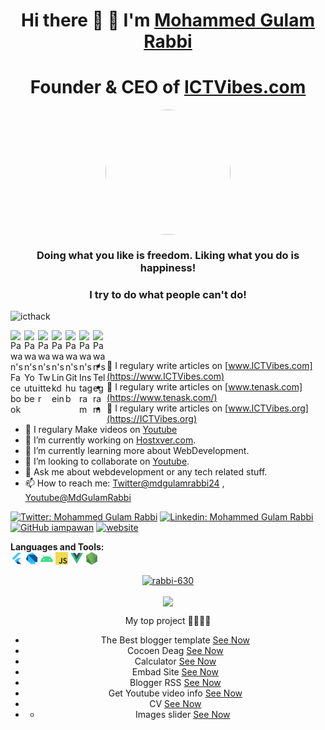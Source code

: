 <h1 align="center">Hi there 👋 👋 I'm <a target="_blank" href="https://facebook.com/rabbi630">Mohammed Gulam Rabbi</a></h1>
<h1 align="center">Founder & CEO of <a target="_blank" href="https://www.google.com/search?q=site:ictvibes.com">ICTVibes.com</a></h1>
<div align="center" class="center" style="width:200px;height:200px;margin:0 auto;border-radius: 50%; overflow: hidden;align-items: center;">
    <img src="https://pbs.twimg.com/profile_images/1562140158467911681/RIlig7xc_400x400.jpg" style="width:100%;height:100%" alt="">
</div>

<h3 align="center">Doing what you like is freedom. Liking what you do is happiness!</h3>
<h3 align="center">I try to do what people can't do!</h3>

<p align="left"> <img src="https://komarev.com/ghpvc/?username=rabbi-630&label=Views&color=blue&style=plastic" alt="icthack" /> </p>

<a href="https://www.facebook.com/rabbi630/">
  <img align="left" alt="Pawan's Facebook" width="22px" src="https://cdn.jsdelivr.net/npm/simple-icons@v3/icons/facebook.svg" />
</a>
<a href="https://www.youtube.com/MdGulamRabbi/">
  <img align="left" alt="Pawan's Youtube" width="22px" src="https://cdn.jsdelivr.net/npm/simple-icons@v3/icons/youtube.svg" />
</a>
<a href="https://twitter.com/mdgulamrabbi24">
  <img align="left" alt="Pawan's Twitter" width="22px" src="https://cdn.jsdelivr.net/npm/simple-icons@v3/icons/twitter.svg" />
</a>
<a href="https://linkedin.com/in/mdgulamrabbi">
  <img align="left" alt="Pawan's Linkdein" width="22px" src="https://cdn.jsdelivr.net/npm/simple-icons@v3/icons/linkedin.svg" />
</a>

<a href="https://github.com/rabbi-630">
  <img align="left" alt="Pawan's Github" width="22px" src="https://cdn.jsdelivr.net/npm/simple-icons@v3/icons/github.svg" />
</a>
<a href="https://instagram.com/rabbi.630/">
  <img align="left" alt="Pawan's Instagram" width="22px" src="https://cdn.jsdelivr.net/npm/simple-icons@v3/icons/instagram.svg" />
</a>
<a href="https://t.me/rabbi630">
  <img align="left" alt="Pawan's Telegram" width="22px" src="https://cdn.jsdelivr.net/npm/simple-icons@v3/icons/telegram.svg" />
</a>


<br/>
<br/>

- 📝 I regulary write articles on [www.ICTVibes.com](https://www.ICTVibes.com)
- 📝 I regulary write articles on [www.tenask.com](https://www.tenask.com/) 
- 📝 I regulary write articles on [www.ICTVibes.org](https://ICTVibes.org) 
- 📝 I regulary Make videos on [Youtube](https://www.youtube.com/c/MdGulamRabbi)
- 🔭 I’m currently working on [Hostxver.com](https://www.hostxver.com/).
- 🌱 I’m currently learning more about WebDevelopment.
- 👯 I’m looking to collaborate on [Youtube](https://youtube.com/MdGulamRabbi).
- 💬 Ask me about webdevelopment or any tech related stuff.
- 📫 How to reach me: [Twitter@mdgulamrabbi24](https://twitter.com/mdgulamrabbi24) , [Youtube@MdGulamRabbi](https://youtube.com/MdGulamRabbi)

[![Twitter: Mohammed Gulam Rabbi](https://img.shields.io/twitter/follow/mdgulamrabbi24?style=social)](https://twitter.com/mdgulamrabbi24)
[![Linkedin: Mohammed Gulam Rabbi](https://img.shields.io/badge/-mdgulam-blue?style=flat-square&logo=Linkedin&logoColor=white&link=https://www.linkedin.com/in/mdgulamrabbi/)](https://www.linkedin.com/in/mdgulamrabbi/)
[![GitHub iampawan](https://img.shields.io/github/followers/mdgulamrabbi?label=follow&style=social)](https://github.com/rabbi-630)
[![website](https://img.shields.io/badge/PortfolioWebsite-icthack.com-2648ff?style=flat-square&logo=google-chrome)](https://www.tenask.com/)

**Languages and Tools:**  
<code><img height="20" src="https://raw.githubusercontent.com/github/explore/80688e429a7d4ef2fca1e82350fe8e3517d3494d/topics/flutter/flutter.png"></code>
<code><img height="20" src="https://raw.githubusercontent.com/github/explore/80688e429a7d4ef2fca1e82350fe8e3517d3494d/topics/dart/dart.png"></code>
<code><img height="20" src="https://raw.githubusercontent.com/github/explore/80688e429a7d4ef2fca1e82350fe8e3517d3494d/topics/android/android.png"></code>
<code><img height="20" src="https://raw.githubusercontent.com/github/explore/80688e429a7d4ef2fca1e82350fe8e3517d3494d/topics/javascript/javascript.png"></code>
<code><img height="20" src="https://raw.githubusercontent.com/github/explore/80688e429a7d4ef2fca1e82350fe8e3517d3494d/topics/vue/vue.png"></code>
<code><img height="20" src="https://raw.githubusercontent.com/github/explore/80688e429a7d4ef2fca1e82350fe8e3517d3494d/topics/nodejs/nodejs.png"></code> 

<a align="center" href="https://github.com/rabbi-630">
<p align="center"> <img src="https://github-readme-stats.vercel.app/api?username=rabbi-630&show_icons=true" alt="rabbi-630" /> </p>
</a>
<a align="center" href="https://github.com/rabbi-630">
<p align="center">  <img align="center" src="https://github-readme-stats.vercel.app/api/top-langs/?username=rabbi-630&theme=light&hide_langs_below=1" /> </p>
</a>


<div align="center">

My top project 🧡💛💙💜
- The Best blogger template [See Now](https://rabbi-630.github.io/the-best-blogger-template/) 
- Cocoen Deag [See Now](https://rabbi-630.github.io/CocoenDeag/) 
- Calculator [See Now](https://rabbi-630.github.io/calculator2/) 
- Embad Site [See Now](https://rabbi-630.github.io/embadsite/) 
- Blogger RSS [See Now](https://rabbi-630.github.io/bloggerRssFeed/)
- Get Youtube video info [See Now](https://rabbi-630.github.io/Get-Youtube-video-information/)
- CV [See Now](https://link.icthack.com/)
- - Images slider [See Now](https://template10.icthack.info/)






</div>


